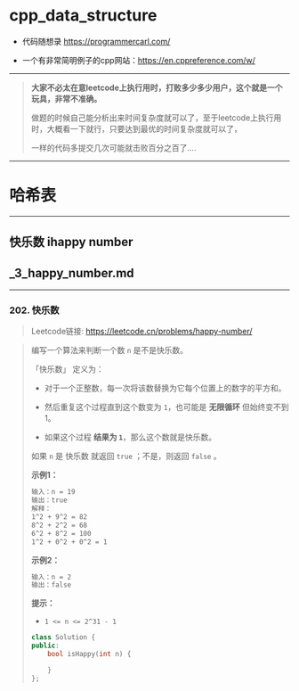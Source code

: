 # cpp_data_structure 

* 代码随想录 https://programmercarl.com/

* 一个有非常简明例子的cpp网站：https://en.cppreference.com/w/

--------------------------------------------------------------------------------
> **大家不必太在意leetcode上执行用时，打败多少多少用户，这个就是一个玩具，非常不准确。**
> 
> 做题的时候自己能分析出来时间复杂度就可以了，至于leetcode上执行用时，大概看一下就行，只要达到最优的时间复杂度就可以了，
> 
> 一样的代码多提交几次可能就击败百分之百了....
--------------------------------------------------------------------------------

# 哈希表

--------------------------------------------------------------------------------

## 快乐数 ihappy number

## _3_happy_number.md

--------------------------------------------------------------------------------

### 202. 快乐数

> Leetcode链接: https://leetcode.cn/problems/happy-number/

> 编写一个算法来判断一个数 `n` 是不是快乐数。
>
> 「快乐数」 定义为：
> 
> * 对于一个正整数，每一次将该数替换为它每个位置上的数字的平方和。
> 
> * 然后重复这个过程直到这个数变为 `1`，也可能是 **无限循环** 但始终变不到 1。
> 
> * 如果这个过程 **结果为 `1`**，那么这个数就是快乐数。
>
> 如果 `n` 是 快乐数 就返回 `true` ；不是，则返回 `false` 。
>
> 
> 
> **示例1：**
> 
> ```html
> 输入：n = 19
> 输出：true
> 解释：
> 1^2 + 9^2 = 82
> 8^2 + 2^2 = 68
> 6^2 + 8^2 = 100
> 1^2 + 0^2 + 0^2 = 1
> ```
>
> **示例2：**
> 
> ```html
> 输入：n = 2
> 输出：false
> ```
>
> **提示：**
> * `1 <= n <= 2^31 - 1`
>
> ```c++
> class Solution {
> public:
>     bool isHappy(int n) {
> 
>     }
> };
> ```
> 
> 





















